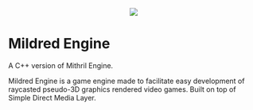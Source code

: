<p align="center">
   <img src="https://user-images.githubusercontent.com/49065176/150443150-77c599fd-e516-470f-9697-51a4eecf5e41.png">
</p>

# Mildred Engine
 A C++ version of Mithril Engine. 
 
 Mildred Engine is a game engine made to facilitate easy development of raycasted pseudo-3D graphics rendered video games. Built on top of Simple Direct Media Layer.  

